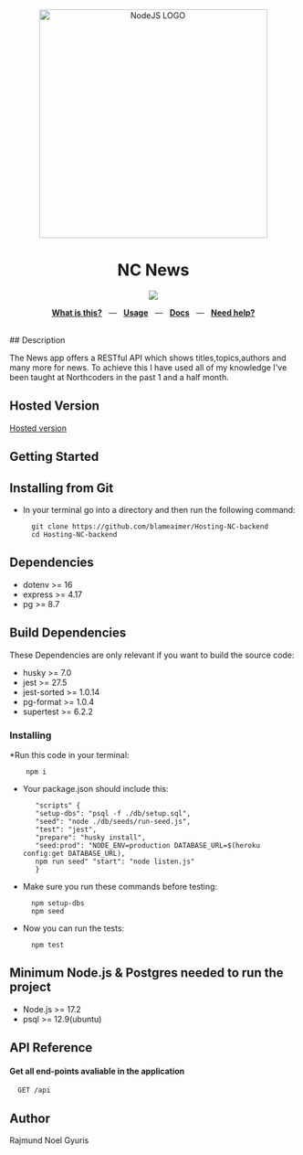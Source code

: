 <div align="center">
  <img src="https://bs-uploads.toptal.io/blackfish-uploads/components/seo/content/og_image_file/og_image/777184/secure-rest-api-in-nodejs-18f43b3033c239da5d2525cfd9fdc98f.png" alt="NodeJS LOGO" width="400" />
  <p></p>
  <h1>NC News</h1>
  <p></p>
  <sup>
    <a href="https://github.com/blameaimer/Hosting-NC-NEWS/actions">
      <img src="https://github.com/blameaimer/Hosting-NC-NEWS/actions/workflows/actions.yml/badge.svg" />
    </a>
  </sup>
  <br />
  <p align="center">
    <a href="#-intro"><b>What is this?</b></a>
    &nbsp;&nbsp;&mdash;&nbsp;&nbsp;
    <a href="#-getting-started"><b>Usage</b></a>
    &nbsp;&nbsp;&mdash;&nbsp;&nbsp;
    <a href="#-docs"><b>Docs</b></a>
    &nbsp;&nbsp;&mdash;&nbsp;&nbsp;
    <a href="#-further-help"><b>Need help?</b></a>
  </p>
  <br />
</div>
## Description

The News app offers a RESTful API which shows titles,topics,authors and many more for news. To achieve this I have used all of my knowledge I've been taught at Northcoders in the past 1 and a half month.

## Hosted Version

[Hosted version](https://nc-news-blame.herokuapp.com/api)


## Getting Started

## Installing from Git 

* In your terminal go into a directory and then run the following command:

        git clone https://github.com/blameaimer/Hosting-NC-backend
        cd Hosting-NC-backend


## Dependencies

* dotenv >= 16
* express >= 4.17
* pg >= 8.7


## Build Dependencies
These Dependencies are only relevant if you want to build the source code:
* husky >= 7.0
* jest >= 27.5
* jest-sorted >= 1.0.14
* pg-format >= 1.0.4
* supertest >= 6.2.2


### Installing


*Run this code in your terminal:

        npm i

* Your package.json should include this:

         "scripts" {
         "setup-dbs": "psql -f ./db/setup.sql",   
         "seed": "node ./db/seeds/run-seed.js", 
         "test": "jest",  
         "prepare": "husky install",   
         "seed:prod": "NODE_ENV=production DATABASE_URL=$(heroku config:get DATABASE_URL),
         npm run seed" "start": "node listen.js"
         }


* Make sure you run these commands before testing:

        npm setup-dbs
        npm seed
* Now you can run the tests:

        npm test
   
## Minimum Node.js & Postgres needed to run the project
* Node.js >= 17.2
* psql >= 12.9(ubuntu)
    
## API Reference

#### Get all end-points avaliable in the application

```http
  GET /api
```


## Author

Rajmund Noel Gyuris

